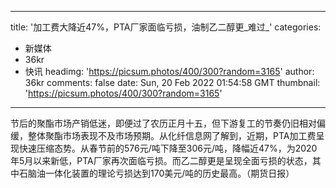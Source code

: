 
---
title: '加工费大降近47%，PTA厂家面临亏损，油制乙二醇更_难过_'
categories: 
 - 新媒体
 - 36kr
 - 快讯
headimg: 'https://picsum.photos/400/300?random=3165'
author: 36kr
comments: false
date: Sun, 20 Feb 2022 01:54:58 GMT
thumbnail: 'https://picsum.photos/400/300?random=3165'
---

<div>   
节后的聚酯市场产销低迷，即便过了农历正月十五，但下游复工的节奏仍旧相对偏缓，整体聚酯市场表现不及市场预期。从化纤信息网了解到，近期，PTA加工费呈现快速压缩态势。从春节前的576元/吨下降至306元/吨，降幅近47%，为2020年5月以来新低，PTA厂家再次面临亏损。而乙二醇更是呈现全面亏损的状态，其中石脑油一体化装置的理论亏损达到170美元/吨的历史最高。（期货日报）  
</div>
            